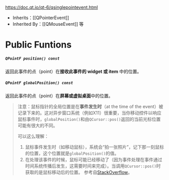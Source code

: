 https://doc.qt.io/qt-6/qsinglepointevent.html

- Inherits：[[QPointerEvent]]
- Inherited By：[[QMouseEvent]] 等

# Public Funtions

##### `QPointF position() const`

返回此事件的点（point）在**接收此事件的 widget 或 item** 中的位置。

##### `QPointF globalPosition() const`

返回此事件的点（point）在**屏幕或虚拟桌面**中的位置。

> 注意：鼠标指针的全局位置是在**事件发生时**（at the time of the event）被记录下来的。这对异步窗口系统（例如X11）很重要，当你移动控件以响应鼠标事件时，`globalPosition()`和由`QCursor::pos()`返回的当前光标位置可能有很大的不同。
>
> 可以这么理解：
> 1. 鼠标事件发生时（如移动鼠标），系统会“拍一张照片”，记下那一刻鼠标的位置，这个位置就是`globalPosition()`的值。
> 2. 在处理该事件的时候，鼠标可能已经移动了（因为事件处理在事件通过时间系统传播后发生，这需要时间来完成）。当调用`QCursor::pos()`时获取的是鼠标移动后的位置。
> 参考自[StackOverflow](https://stackoverflow.com/questions/62946096/whats-the-differences-between-qcursorpos-and-event-globalpos)。

